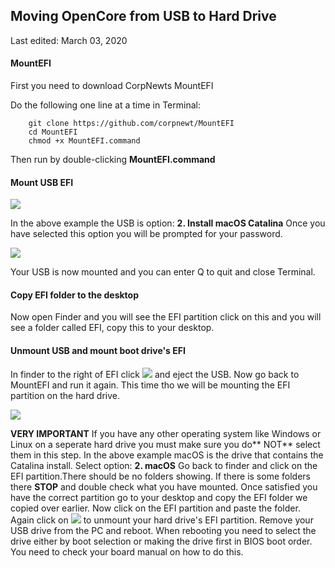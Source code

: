 ## Moving OpenCore from USB to Hard Drive

Last edited: March 03, 2020

#### MountEFI

First you need to download CorpNewts MountEFI

Do the following one line at a time in Terminal:
```text
    git clone https://github.com/corpnewt/MountEFI
    cd MountEFI
    chmod +x MountEFI.command
```
Then run by double-clicking **MountEFI.command**

#### Mount USB EFI
![](https://i.imgur.com/nI4jKe2.png)

In the above example the USB is option:
**2. Install macOS Catalina**
Once you have selected this option you will be prompted for your password.

![](https://i.imgur.com/wn7jUcc.png)

Your USB is now mounted and you can enter Q to quit and close Terminal.

#### Copy EFI folder to the desktop

Now open Finder and you will see the EFI partition click on this and you will see a folder called EFI, copy this to your desktop.

#### Unmount USB and mount boot drive's EFI

In finder to the right of EFI click ![](https://i.imgur.com/tF0Rp5Z.png?1) and eject the USB.
Now go back to MountEFI and run it again.
This time tho we will be mounting the EFI partition on the hard drive.

![](https://i.imgur.com/jeZW3jP.png)

**VERY IMPORTANT**
If you have any other operating system like Windows or Linux on a seperate hard drive you must make sure you do** NOT** select them in this step.
In the above example macOS is the drive that contains the Catalina install.
Select option:
**2. macOS**
Go back to finder and click on the EFI partition.There should be no folders showing. If there is some folders there **STOP** and double check what you have mounted.
Once satisfied you have the correct partition go to your desktop and copy the EFI folder we copied over earlier.
Now click on the EFI partition and paste the folder.
Again click on ![](https://i.imgur.com/tF0Rp5Z.png?1) to unmount your hard drive's EFI partition.
Remove your USB drive from the PC and reboot.
When rebooting you need to select the drive either by boot selection or making the drive first in BIOS boot order. You need to check your board manual on how to do this.
